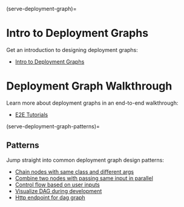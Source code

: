 (serve-deployment-graph)=

# Intro to Deployment Graphs

Get an introduction to designing deployment graphs:

- [Intro to Deployment Graphs](serve-intro-to-deployment-graphs)

# Deployment Graph Walkthrough

Learn more about deployment graphs in an end-to-end walkthrough:

- [E2E Tutorials](./deployment-graph/deployment_graph_e2e_tutorial.md)

(serve-deployment-graph-patterns)=
## Patterns

Jump straight into common deployment graph design patterns:

- [Chain nodes with same class and different args](deployment-graph/chain_nodes_same_class_different_args.md)
- [Combine two nodes with passing same input in parallel](deployment-graph/combine_two_nodes_with_passing_input_parallel.md)
- [Control flow based on user inputs](deployment-graph/control_flow_based_on_user_inputs.md)
- [Visualize DAG during development](deployment-graph/visualize_dag_during_development.md)
- [Http endpoint for dag graph](deployment-graph/http_endpoint_for_dag_graph.md)
